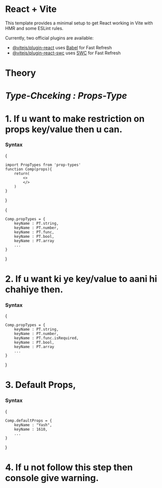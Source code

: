 # React + Vite

This template provides a minimal setup to get React working in Vite with HMR and some ESLint rules.

Currently, two official plugins are available:

- [@vitejs/plugin-react](https://github.com/vitejs/vite-plugin-react/blob/main/packages/plugin-react/README.md) uses [Babel](https://babeljs.io/) for Fast Refresh
- [@vitejs/plugin-react-swc](https://github.com/vitejs/vite-plugin-react-swc) uses [SWC](https://swc.rs/) for Fast Refresh


# Theory

# _Type-Chceking : Props-Type_

# 1. If u want to make restriction on props key/value then u can.

<h3>Syntax</h3>
{

    import PropTypes from 'prop-types'
    function Comp(props){
        return(
            <>
            </>
        )
    }
}

{

    Comp.propTypes = {
        keyName : PT.string,
        keyName : PT.number,
        keyName : PT.func,
        keyName : PT.bool,
        keyName : PT.array
        ...
    }
}

# 2. If u want ki ye key/value to aani hi chahiye then.

<h3>Syntax</h3>
{

    Comp.propTypes = {
        keyName : PT.string,
        keyName : PT.number,
        keyName : PT.func.isRequired,
        keyName : PT.bool,
        keyName : PT.array
        ...
    }
}

# 3. Default Props,

<h3>Syntax</h3>
{

    Comp.defaultProps = {
        keyName : "Yash",
        keyName : 1610,
        ...
    }
}

# 4. If u not follow this step then console give warning.
